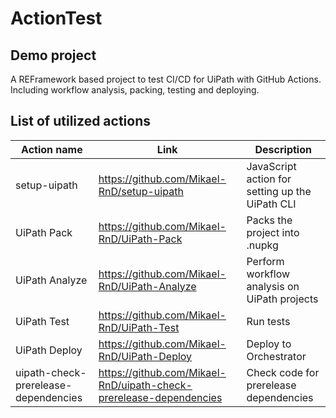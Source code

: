 # ActionTest

## Demo project
A REFramework based project to test CI/CD for UiPath with GitHub Actions. Including workflow analysis, packing, testing and deploying.

## List of utilized actions
|Action name|Link|Description|
|------|-------|-------|
| setup-uipath | https://github.com/Mikael-RnD/setup-uipath |JavaScript action for setting up the UiPath CLI|
| UiPath Pack | https://github.com/Mikael-RnD/UiPath-Pack |Packs the project into .nupkg|
| UiPath Analyze | https://github.com/Mikael-RnD/UiPath-Analyze |Perform workflow analysis on UiPath projects|
| UiPath Test | https://github.com/Mikael-RnD/UiPath-Test |Run tests|
| UiPath Deploy | https://github.com/Mikael-RnD/UiPath-Deploy |Deploy to Orchestrator|
| uipath-check-prerelease-dependencies | https://github.com/Mikael-RnD/uipath-check-prerelease-dependencies | Check code for prerelease dependencies |
